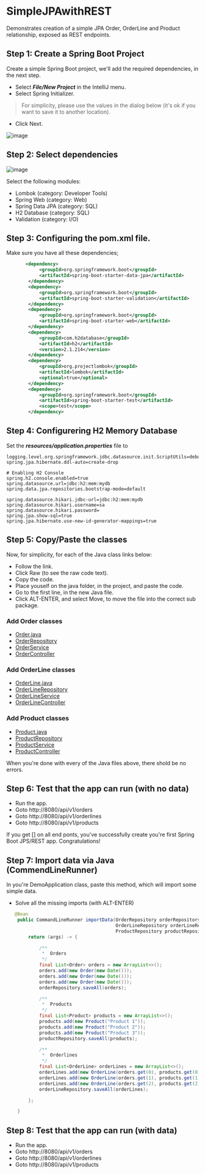 # SimpleJPAwithREST
Demonstrates creation of a simple JPA Order, OrderLine and Product relationship, exposed as REST endpoints.

## Step 1: Create a Spring Boot Project
Create a simple Spring Boot project, we'll add the required dependencies, in the next step.

- Select ***File/New Project*** in the IntelliJ menu.
- Select Spring Initializer.
> For simplicity, please use the values in the dialog below (it's ok if you want to save it to another location).
- Click Next.

![image](https://user-images.githubusercontent.com/8819076/187045753-d8177225-8f3c-4e4e-8fd6-af4d7068f9ba.png)

## Step 2: Select dependencies

![image](https://user-images.githubusercontent.com/8819076/187045853-a906fd4e-7f89-4dad-9d3d-412ddae86083.png)

Select the following modules: 
- Lombok (category: Developer Tools)
- Spring Web (category: Web)
- Spring Data JPA (category: SQL)
- H2 Database (category: SQL)
- Validation (category: I/O)

## Step 3: Configuring the pom.xml file.
Make sure you have all these dependencies;
```xml
       <dependency>
            <groupId>org.springframework.boot</groupId>
            <artifactId>spring-boot-starter-data-jpa</artifactId>
        </dependency>
        <dependency>
            <groupId>org.springframework.boot</groupId>
            <artifactId>spring-boot-starter-validation</artifactId>
        </dependency>
        <dependency>
            <groupId>org.springframework.boot</groupId>
            <artifactId>spring-boot-starter-web</artifactId>
        </dependency>
        <dependency>
            <groupId>com.h2database</groupId>
            <artifactId>h2</artifactId>
            <version>2.1.214</version>
        </dependency>
        <dependency>
            <groupId>org.projectlombok</groupId>
            <artifactId>lombok</artifactId>
            <optional>true</optional>
        </dependency>
        <dependency>
            <groupId>org.springframework.boot</groupId>
            <artifactId>spring-boot-starter-test</artifactId>
            <scope>test</scope>
        </dependency>
```
## Step 4: Configurering H2 Memory Database
Set the ***resources/application.properties*** file to

```properties
logging.level.org.springframework.jdbc.datasource.init.ScriptUtils=debug
spring.jpa.hibernate.ddl-auto=create-drop

# Enabling H2 Console
spring.h2.console.enabled=true
spring.datasource.url=jdbc:h2:mem:mydb
spring.data.jpa.repositories.bootstrap-mode=default

spring.datasource.hikari.jdbc-url=jdbc:h2:mem:mydb
spring.datasource.hikari.username=sa
spring.datasource.hikari.password=
spring.jpa.show-sql=true
spring.jpa.hibernate.use-new-id-generator-mappings=true
```
## Step 5: Copy/Paste the classes
Now, for simplicity, for each of the Java class links below:
- Follow the link.
- Click Raw (to see the raw code text).
- Copy the code.
- Place youself on the java folder, in the project, and paste the code.
- Go to the first line, in the new Java file.
- Click ALT-ENTER, and select Move, to move the file into the correct sub package.

### Add Order classes
- [Order.java](https://github.com/RonniKahalani/SimpleJPAwithREST/blob/master/src/main/java/com/example/demo/order/model/Order.java)
- [OrderRepository](https://github.com/RonniKahalani/SimpleJPAwithREST/blob/master/src/main/java/com/example/demo/order/model/OrderRepository.java)
- [OrderService](https://github.com/RonniKahalani/SimpleJPAwithREST/blob/master/src/main/java/com/example/demo/order/service/OrderService.java)
- [OrderController](https://github.com/RonniKahalani/SimpleJPAwithREST/blob/master/src/main/java/com/example/demo/order/controller/OrderController.java)

### Add OrderLine classes
- [OrderLine.java](https://github.com/RonniKahalani/SimpleJPAwithREST/blob/master/src/main/java/com/example/demo/orderline/model/OrderLine.java)
- [OrderLineRepository](https://github.com/RonniKahalani/SimpleJPAwithREST/blob/master/src/main/java/com/example/demo/orderline/model/OrderLineRepository.java)
- [OrderLineService](https://github.com/RonniKahalani/SimpleJPAwithREST/blob/master/src/main/java/com/example/demo/orderline/service/OrderLineService.java)
- [OrderLineController](https://github.com/RonniKahalani/SimpleJPAwithREST/blob/master/src/main/java/com/example/demo/orderline/controller/OrderLineController.java)

### Add Product classes
- [Product.java](https://github.com/RonniKahalani/SimpleJPAwithREST/blob/master/src/main/java/com/example/demo/product/model/Product.java)
- [ProductRepository](https://github.com/RonniKahalani/SimpleJPAwithREST/blob/master/src/main/java/com/example/demo/product/model/ProductRepository.java)
- [ProductService](https://github.com/RonniKahalani/SimpleJPAwithREST/blob/master/src/main/java/com/example/demo/product/service/ProductService.java)
- [ProductController](https://github.com/RonniKahalani/SimpleJPAwithREST/blob/master/src/main/java/com/example/demo/product/controller/ProductController.java)

When you're done with every of the Java files above, there shold be no errors.

## Step 6: Test that the app can run (with no data)
- Run the app.
- Goto http://8080/api/v1/orders
- Goto http://8080/api/v1/orderlines
- Goto http://8080/api/v1/products

If you get [] on all end ponts, you've successfully create you're first Spring Boot JPS/REST app. Congratulations!

## Step 7: Import data via Java (CommendLineRunner)
In you're DemoApplication class, paste this method, which will import some simple data.
- Solve all the missing imports (with ALT-ENTER)

```java
   @Bean
    public CommandLineRunner importData(OrderRepository orderRepository,
                                        OrderLineRepository orderLineRepository,
                                        ProductRepository productRepository) {
        return (args) -> {

            /**
             *  Orders
             */
            final List<Order> orders = new ArrayList<>();
            orders.add(new Order(new Date()));
            orders.add(new Order(new Date()));
            orders.add(new Order(new Date()));
            orderRepository.saveAll(orders);

            /**
             *  Products
             */
            final List<Product> products = new ArrayList<>();
            products.add(new Product("Product 1"));
            products.add(new Product("Product 2"));
            products.add(new Product("Product 3"));
            productRepository.saveAll(products);

            /**
             *  Orderlines
             */
            final List<OrderLine> orderLines = new ArrayList<>();
            orderLines.add(new OrderLine(orders.get(0), products.get(0)));
            orderLines.add(new OrderLine(orders.get(1), products.get(1)));
            orderLines.add(new OrderLine(orders.get(2), products.get(2)));
            orderLineRepository.saveAll(orderLines);

        };

    }
```


## Step 8: Test that the app can run (with data)
- Run the app.
- Goto http://8080/api/v1/orders
- Goto http://8080/api/v1/orderlines
- Goto http://8080/api/v1/products
